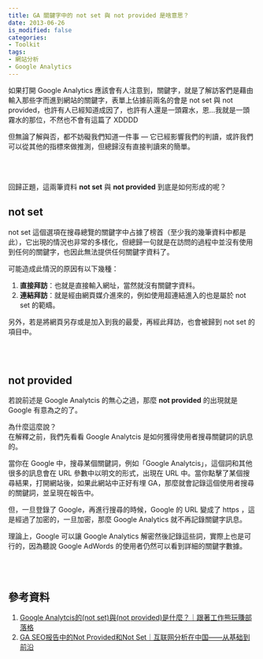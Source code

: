 ```yaml
---
title: GA 關鍵字中的 not set 與 not provided 是啥意思？
date: 2013-06-26
is_modified: false
categories:
- Toolkit
tags:
- 網站分析
- Google Analytics
--- 
```


如果打開 Google Analytics 應該會有人注意到，<span class='highlighting'>關鍵字</span>，就是了解訪客們是藉由輸入那些字而進到網站的關鍵字，表單上佔據前兩名的會是 <span class='highlighting'>not set</span> 與 <span class='highlighting'>not provided</span>，也許有人已經知道成因了，也許有人還是一頭霧水，恩...我就是一頭霧水的那位，不然也不會有這篇了 XDDDD
  
但無論了解與否，都不妨礙我們知道一件事 — 它已經影響我們的判讀，或許我們可以從其他的指標來做推測，但總歸沒有直接判讀來的簡單。

<!--more-->
<br><br> 

回歸正題，這兩筆資料 **not set** 與 **not provided** 到底是如何形成的呢？

## not set
not set 這個選項在搜尋總覽的關鍵字中占據了榜首（至少我的幾筆資料中都是此），它出現的情況也非常的多樣化，但總歸一句就是在訪問的過程中並<span class='highlighting'>沒有使用到任何的關鍵字</span>，也因此無法提供任何關鍵字資料了。

可能造成此情況的原因有以下幾種：  
1. **直接拜訪**：也就是直接輸入網址，當然就沒有關鍵字資料。
2. **連結拜訪**：就是經由網頁媒介進來的，例如使用超連結進入的也是屬於 not set 的範疇。 

另外，若是將網頁另存或是加入到我的最愛，再經此拜訪，也會被歸到 not set 的項目中。

<br><br>

## not provided
若說前述是 Google Analytcis 的無心之過，那麼 **not provided** 的出現就是 Google <span class='highlighting'>有意為之</span>的了。

為什麼這麼說？  
在解釋之前，我們先看看 Google Analytcis 是如何獲得使用者搜尋關鍵詞的訊息的。

當你在 Google 中，搜尋某個關鍵詞，例如「Google Analytcis」，這個詞和其他很多的訊息會在 URL 參數中以明文的形式，出現在 URL 中。當你點擊了某個搜尋結果，打開網站後，如果此網站中正好有埋 GA，那麼就會記錄這個使用者搜尋的關鍵詞，並呈現在報告中。

但，一旦登錄了 Google，再進行搜尋的時候，Google 的 URL 變成了 <span class='highlighting'>https</span> ，這是經過了加密的，一旦加密，那麼 Google Analytics 就不再記錄關鍵字訊息。

理論上，Google 可以讓 Google Analytics 解密然後記錄這些詞，實際上也是可行的，因為聽說 Google AdWords 的使用者仍然可以看到詳細的關鍵字數據。

<br><br> 

## 參考資料 
1. [Google Analytcis的(not set)與(not provided)是什麼？｜跟著工作熊玩賺部落格](http://www.blogfuntw.com/2012/11/analytics-not-set-provided/) 
2. [GA SEO报告中的Not Provided和Not Set｜互联网分析在中国——从基础到前沿](http://www.chinawebanalytics.cn/ga-not-provided-and-not-set/) 